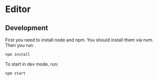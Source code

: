 # Editor

## Development

First you need to install node and npm. You should install them via nvm.
Then you run:

```bash
npm install
```

To start in dev mode, run:

```bash
npm start
```

